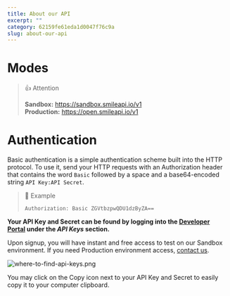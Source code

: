```yaml
---
title: About our API
excerpt: ""  
category: 62159fe61eda1d0047f76c9a
slug: about-our-api
---
```





# Modes

> 👍 Attention
>
> **Sandbox:** <https://sandbox.smileapi.io/v1>  
> **Production:** <https://open.smileapi.io/v1>

# Authentication

Basic authentication is a simple authentication scheme built into the HTTP protocol. To use it, send your HTTP requests with an Authorization header that contains the word `Basic` followed by a space and a base64-encoded string `API Key:API Secret`.

> 📘 Example
>
> `Authorization: Basic ZGVtbzpwQDU1dzByZA==`

**Your API Key and Secret can be found by logging into the [Developer Portal](https://portal.getsmileapi.com/) under the *API Keys* section.**

Upon signup, you will have instant and free access to test on our Sandbox environment. If you need Production environment access, [contact us](https://www.getsmileapi.com/contact-us).

![where-to-find-api-keys.png](../../../assets/images/where-to-find-api-keys.png)

You may click on the Copy icon next to your API Key and Secret to easily copy it to your computer clipboard.
